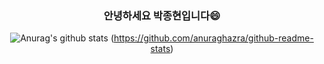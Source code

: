 <div align=center>
  
### 안녕하세요 박종현입니다😄
![Anurag's github stats](https://github-readme-stats.vercel.app/api?username=Parkjonghyun93)
(https://github.com/anuraghazra/github-readme-stats)

</div>
